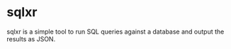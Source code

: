 # sqlxr

sqlxr is a simple tool to run SQL queries against a database and output the results as JSON.
